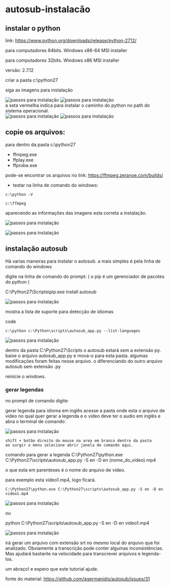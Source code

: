 # autosub-instalacão

## instalar o python

link: https://www.python.org/downloads/release/python-2712/

para computadores 64bits.
Windows x86-64 MSI installer

para computadores 32bits.
Windows x86 MSI installer

versão: 2.7.12 

criar a pasta c:\python27

siga as imagens para instalação

![passos para instalação](/img/py01.jpg "python instalação")
![passos para instalação](/img/py02.jpg "python instalação")<br>
a seta vermelha indica para instalar o caminho do python no path do sistema operacional.<br>
![passos para instalação](/img/py03.jpg "python instalação")
![passos para instalação](/img/py04.jpg "python instalação")

## copie os arquivos: 
para dentro da pasta c:\python27

- ffmpeg.exe
- ffplay.exe
- ffprobe.exe

pode-se encontrar os arquivos no link:
https://ffmpeg.zeranoe.com/builds/

- testar na linha de comando do windows:

 `c:\python -V`

  `c:\ffmpeg`

aparecendo as informações das imagens esta correta a instalação.

![passos para instalação](/img/cmd01.jpg "python instalação")

![passos para instalação](/img/cmd02.jpg "ffmpeg instalação")

## instalação autosub

Há varias maneiras para instalar o autosub. a mais simples
é pela linha de comando do windows

digite na linha de comando do prompt: ( o pip é um gerenciador de pacotes do python )

C:\Python27\Scripts\pip.exe install autosub

![passos para instalação](/img/autosub-install-01.jpg "autosub instalação")

mostra a lista de suporte para detecção de idiomas

code
    
    c:\python c:\Python\scripts\autosub_app.py --list-languages

![passos para instalação](/img/autosub-install-02.jpg "autosub instalação")

dentro da pasta C:\Python27\Scripts o autosub estará sem a 
extensão py. baixe o arquivo autosub_app.py e mova-o para esta
pasta. algumas modificações foram feitas nesse arquivo. o diferenciando
do outro arquivo autosub sem extensão .py

reinicie o windows.

### gerar legendas

no prompt de comando digite:

gerar legenda para idioma em inglês  acesse a pasta onde esta o arquivo de video no
qual quer gerar a legenda e o video deve ter o audio em inglês e abra o terminal de comando:

![passos para instalação](/img/autosub-install-03.jpg "autosub instalação")

    shift + botão direito do mouse na area em branco dentro da pasta
    ao surgir o menu selecione abrir janela de comando aqui.

comando para gerar a legenda
C:\Python27\python.exe C:\Python27\scripts\autosub_app.py -S en -D en (nome_do_video).mp4

o que esta em parenteses é o nome do arquivo de video.

para exemplo esta video1.mp4, logo ficará.

    C:\Python27\python.exe C:\Python27\scripts\autosub_app.py -S en -D en video1.mp4

![passos para instalação](/img/autosub-install-03.jpg "autosub instalação")

ou

python C:\Python27\scripts\autosub_app.py -S en -D en video1.mp4

![passos para instalação](/img/autosub-install-03.jpg "autosub instalação")
    

irá gerar um arquivo com extensão srt no mesmo local do arquivo que foi analizado.
Obviamente a transcrição pode conter algumas inconsistências.
Mas ajudará bastante na velocidade para transcrever arquivos
e legenda-los.


um abraço! e espero que este tutorial ajude.

fonte do material: https://github.com/agermanidis/autosub/issues/31
